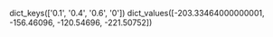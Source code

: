 dict_keys(['0.1', '0.4', '0.6', '0'])
dict_values([-203.33464000000001, -156.46096, -120.54696, -221.50752])
